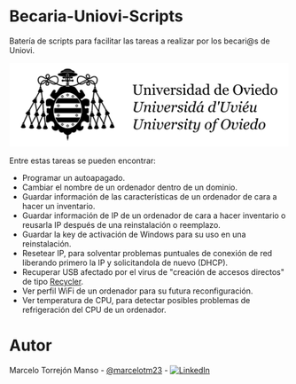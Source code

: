 # Becaria-Uniovi-Scripts

Batería de scripts para facilitar las tareas a realizar por los becari@s de Uniovi.

![logo_uniovi](img/logoUniovi.jpg)

Entre estas tareas se pueden encontrar: 
   * Programar un autoapagado.
   * Cambiar el nombre de un ordenador dentro de un dominio.
   * Guardar información de las características de un ordenador de cara a hacer un inventario.
   * Guardar información de IP de un ordenador de cara a hacer inventario o reusarla IP después de una reinstalación o reemplazo.
   * Guardar la key de activación de Windows para su uso en una reinstalación.
   * Resetear IP, para solventar problemas puntuales de conexión de red liberando primero la IP y solicitandola de nuevo (DHCP).
   * Recuperar USB afectado por el virus de "creación de accesos directos" de tipo [Recycler](https://es.wikipedia.org/wiki/Virus_inform%C3%A1tico#Tipos_de_virus).
   * Ver perfil WiFi de un ordenador para su futura reconfiguración.
   * Ver temperatura de CPU, para detectar posibles problemas de refrigeración del CPU de un ordenador.




# Autor
Marcelo Torrejón Manso - [@marcelotm23](https://github.com/marcelotm23) - [![LinkedIn](https://img.shields.io/badge/LinkedIn-0077B5.svg?logo=LinkedIn&logoColor=white)](https://es.linkedin.com/in/marcelo-torrej%C3%B3n-manso-b45952160)
